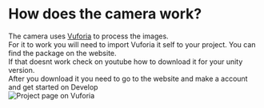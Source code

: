 # How does the camera work?
The camera uses [Vuforia](https://developer.vuforia.com) to process the images.  
For it to work you will need to import Vuforia it self to your project. You can find the package on the website.  
If that doesnt work check on youtube how to download it for your unity version.  
After you download it you need to go to the website and make a account and get started on Develop
</br>
![Project page on Vuforia](https://cdn.discordapp.com/attachments/643913270746677269/981466207037321277/unknown.png)
